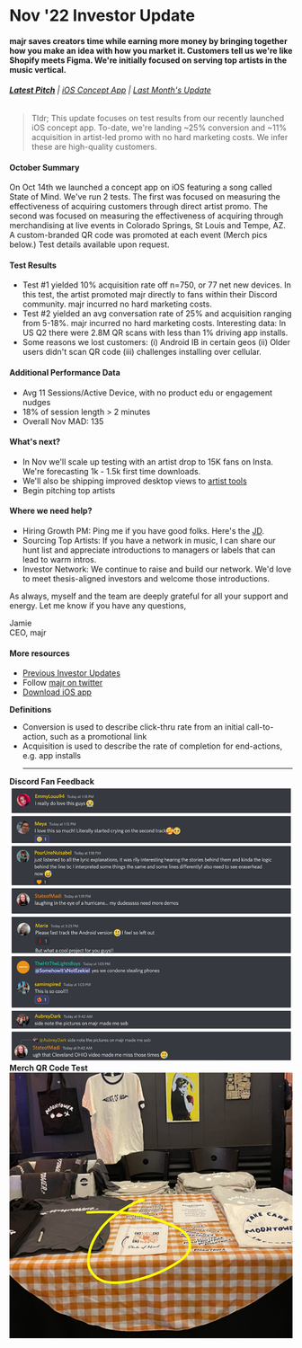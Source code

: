 # Nov '22 Investor Update

#### majr saves creators time while earning more money by bringing together how you make an idea with how you market it. Customers tell us we're like Shopify meets Figma. We're initially focused on serving top artists in the music vertical.<BR>

###### **[Latest Pitch](https://docsend.com/view/jnwm8riu4grhi8zv)**  |  [iOS Concept App](https://apps.apple.com/us/app/majr/id1634121602)   |   [Last Month's Update](https://github.com/majr-tech/com/blob/5882e15b8d6fb30c709b3fceb45912c9396f1b04/investor/01-Updates/10-12-22.md)

>Tldr; This update focuses on test results from our recently launched iOS concept app. To-date, we're landing ~25% conversion and ~11% acquisition in artist-led promo with no hard marketing costs. We infer these are high-quality customers. 
  
#### October Summary  
  On Oct 14th we launched a concept app on iOS featuring a song called State of Mind. We've run 2 tests. The first was focused on measuring the effectiveness of acquiring customers through direct artist promo. The second was focused on measuring the effectiveness of acquiring through merchandising at live events in Colorado Springs, St Louis and Tempe, AZ. A custom-branded QR code was promoted at each event (Merch pics below.) Test details available upon request.
  
#### Test Results  
  - Test #1 yielded 10% acquisition rate off n=750, or 77 net new devices. In this test, the artist promoted majr directly to fans within their Discord community. majr incurred no hard marketing costs.
  - Test #2 yielded an avg conversation rate of 25% and acquisition ranging from 5-18%. majr incurred no hard marketing costs. Interesting data: In US Q2 there were 2.8M QR scans with less than 1% driving app installs.
  - Some reasons we lost customers: (i) Android IB in certain geos (ii) Older users didn't scan QR code (iii) challenges installing over cellular.
  
  #### Additional Performance Data
  - Avg 11 Sessions/Active Device, with no product edu or engagement nudges   
  - 18% of session length >  2 minutes
  - Overall Nov MAD: 135 
  
  #### What's next?
  - In Nov we'll scale up testing with an artist drop to 15K fans on Insta. We're forecasting 1k - 1.5k first time downloads. 
  - We'll also be shipping improved desktop views to [artist tools](https://artists.majr.app) 
  - Begin pitching top artists 

#### Where we need help?
  - Hiring Growth PM: Ping me if you have good folks. Here's the [JD](https://github.com/majr-tech/com/blob/b3748ae9086129fd179fbe9fe23ababce67a7a0a/hiring/active/growth.md). 
  - Sourcing Top Artists: If you have a network in music, I can share our hunt list and appreciate introductions to managers or labels that can lead to warm intros. 
  - Investor Network: We continue to raise and build our network. We'd love to meet thesis-aligned investors and welcome those introductions.
  
 As always, myself and the team are deeply grateful for all your support and energy. Let me know if you have any questions,  

Jamie\
CEO, majr  

  
  #### More resources 
  - [Previous Investor Updates](https://github.com/majr-tech/com/tree/main/investor/01-Updates)
  - Follow [majr on twitter](https://twitter.com/majrapp)
  - [Download iOS app](https://apps.apple.com/us/app/majr/id1634121602)

**Definitions** 
- Conversion is used to describe click-thru rate from an initial call-to-action, such as a promotional link
- Acquisition is used to describe the rate of completion for end-actions, e.g. app installs 
  <BR><HR>
  
 **Discord Fan Feedback**<BR> ![Discord Fan Focus Group](https://github.com/majr-tech/com/blob/4b20650578952e897eb9aab344c31c284d0d32f7/investor/images/fanreactions.png)  <BR>
**Merch QR Code Test**<BR>
    ![Merch QR Code Test](https://github.com/majr-tech/com/blob/6dd23e896b3dce7e532681dde41955d52f998588/investor/images/qrcode.png) 
